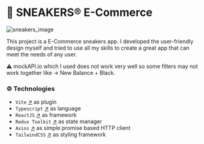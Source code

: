 # 👟 SNEAKERS® E-Commerce

![sneakers_image](https://github.com/zaycevv/sneakers-e-commerce-app/assets/127613678/0bc70212-46f7-44d4-a9e0-df6975eccfe8)

This project is a E-Commerce sneakers app. I developed the user-friendly design myself and tried to use all my skills to create a great app that can meet the needs of any user.

⚠️ mockAPI.io which I used does not work very well so some filters may not work together like -> New Balance + Black.

### ⚙️ Technologies

- `Vite` [↗](https://vitejs.dev/) as plugin
- `Typescript` [↗](https://www.typescriptlang.org/) as language
- `ReactJS` [↗](https://reactjs.org/) as framework
- `Redux Toolkit` [↗](https://redux-toolkit.js.org/) as state manager
- `Axios` [↗](https://axios-http.com/) as simple promise based HTTP client
- `TailwindCSS` [↗](https://tailwindcss.com/) as styling framework
